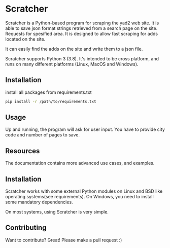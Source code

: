 # Scratcher

Scratcher is a Python-based program for scraping the yad2 web site.
It is able to save json format strings retrieved from a search page on the site. Requests for spesified area. It is designed to allow fast scraping for adds located on the site.

It can easily find the adds on the site and write them to a json file. 

Scratcher supports Python 3 (3.8). It's intended to be cross platform, and runs on many different platforms (Linux, MacOS and Windows).

## Installation

install all packages from requirements.txt

```bash
pip install -r /path/to/requirements.txt
```

## Usage

Up and running, the program will ask for user input. You have to provide city code and number 
of pages to save.

## Resources
The documentation contains more advanced use cases, and examples.


## Installation
Scratcher works with some external Python modules on Linux and BSD like operating systems(see requirements). On Windows, you need to install some mandatory dependencies.

On most systems, using Scratcher is very simple.


## Contributing
Want to contribute? Great! Please make a pull request :)